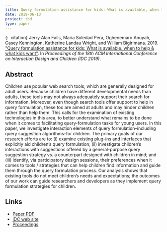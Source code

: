 ```yaml
---
title: Query formulation assistance for kids: What is available, when to help & what kids want
date: 2019-06-13
project: tbd
type: paper
---
```


{: .citation}
Jerry Alan Fails, Maria Soledad Pera, Oghenemaro Anuyah, Casey Kennington, Katherine Landau Wright, and William Bigirimana. 2019. ["Query formulation assistance for kids: What is available, when to help & what kids want"](#). In <cite>Proceedings of the 18th ACM International Conference on Interaction Design and Children (IDC 2019)</cite>.

## Abstract

Children use popular web search tools, which are generally designed for adult users. Because children have different developmental needs than adults, these tools may not always adequately support their search for information. Moreover, even though search tools offer support to help in query formulation, these too are aimed at adults and may hinder children rather than help them. This calls for the examination of existing technologies in this area, to better understand what remains to be done when it comes to facilitating query-formulation tasks for young users. In this paper, we investigate interaction elements of query formulation–including query suggestion algorithms–for children. The primary goals of our research efforts are to: (i) examine existing plug-ins and interfaces that explicitly aid children’s query formulation; (ii) investigate children’s interactions with suggestions offered by a general-purpose query suggestion strategy vs. a counterpart designed with children in mind; and (iii) identify, via participatory design sessions, their preferences when it comes to tools / strategies that can help children find information and guide them through the query formulation process. Our analysis shows that existing tools do not meet children’s needs and expectations; the outcomes of our work can guide researchers and developers as they implement query formulation strategies for children.

## Links

* [Paper PDF](http://delivery.acm.org/10.1145/3330000/3323131/p109-fails.pdf?ip=132.178.207.20&id=3323131&acc=OPENTOC&key=A79D83B43E50B5B8%2EA938C0F0E726A157%2E4D4702B0C3E38B35%2E9F04A3A78F7D3B8D&__acm__=1576900978_cf7a7439d947336e45a5ba50bac71d16)
* [IDC web site](http://idc.acm.org/2019/proceedings/)
* [Proceedings](https://dl.acm.org/citation.cfm?id=3323131)